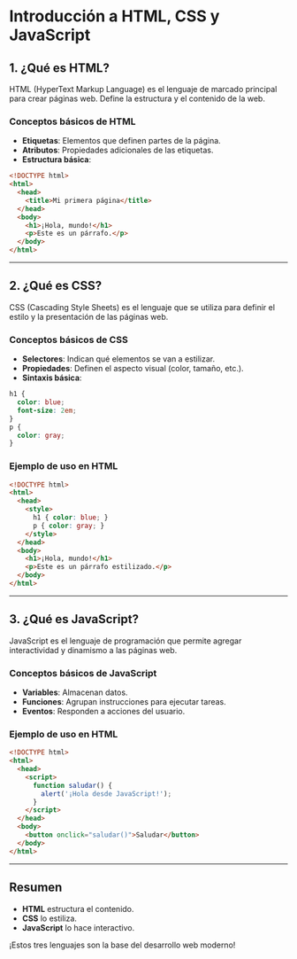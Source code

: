 # Introducción a HTML, CSS y JavaScript

## 1. ¿Qué es HTML?
HTML (HyperText Markup Language) es el lenguaje de marcado principal para crear páginas web. Define la estructura y el contenido de la web.

### Conceptos básicos de HTML
- **Etiquetas**: Elementos que definen partes de la página.
- **Atributos**: Propiedades adicionales de las etiquetas.
- **Estructura básica**:

```html
<!DOCTYPE html>
<html>
  <head>
    <title>Mi primera página</title>
  </head>
  <body>
    <h1>¡Hola, mundo!</h1>
    <p>Este es un párrafo.</p>
  </body>
</html>
```

---

## 2. ¿Qué es CSS?
CSS (Cascading Style Sheets) es el lenguaje que se utiliza para definir el estilo y la presentación de las páginas web.

### Conceptos básicos de CSS
- **Selectores**: Indican qué elementos se van a estilizar.
- **Propiedades**: Definen el aspecto visual (color, tamaño, etc.).
- **Sintaxis básica**:

```css
h1 {
  color: blue;
  font-size: 2em;
}
p {
  color: gray;
}
```

### Ejemplo de uso en HTML
```html
<!DOCTYPE html>
<html>
  <head>
    <style>
      h1 { color: blue; }
      p { color: gray; }
    </style>
  </head>
  <body>
    <h1>¡Hola, mundo!</h1>
    <p>Este es un párrafo estilizado.</p>
  </body>
</html>
```

---

## 3. ¿Qué es JavaScript?
JavaScript es el lenguaje de programación que permite agregar interactividad y dinamismo a las páginas web.

### Conceptos básicos de JavaScript
- **Variables**: Almacenan datos.
- **Funciones**: Agrupan instrucciones para ejecutar tareas.
- **Eventos**: Responden a acciones del usuario.

### Ejemplo de uso en HTML
```html
<!DOCTYPE html>
<html>
  <head>
    <script>
      function saludar() {
        alert('¡Hola desde JavaScript!');
      }
    </script>
  </head>
  <body>
    <button onclick="saludar()">Saludar</button>
  </body>
</html>
```

---

## Resumen
- **HTML** estructura el contenido.
- **CSS** lo estiliza.
- **JavaScript** lo hace interactivo.

¡Estos tres lenguajes son la base del desarrollo web moderno!
